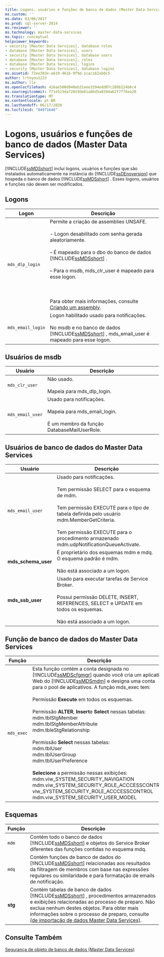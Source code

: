 ```yaml
---
title: Logons, usuários e funções de banco de dados (Master Data Services) | Microsoft Docs
ms.custom: ''
ms.date: 03/06/2017
ms.prod: sql-server-2014
ms.reviewer: ''
ms.technology: master-data-services
ms.topic: conceptual
helpviewer_keywords:
- security [Master Data Services], database roles
- database [Master Data Services], users
- security [Master Data Services], database users
- database [Master Data Services], roles
- database [Master Data Services], logins
- security [Master Data Services], database logins
ms.assetid: 72ee383e-a619-461b-9f9d-1cac162ab0c5
author: lrtoyou1223
ms.author: lle
ms.openlocfilehash: 416ae500d940eb31eee3294edd07c289b124b6c4
ms.sourcegitcommit: f71e523da72019de81a8bd5a0394a62f7f76ea20
ms.translationtype: MT
ms.contentlocale: pt-BR
ms.lasthandoff: 06/17/2020
ms.locfileid: "84971646"
---
```

# <a name="database-logins-users-and-roles-master-data-services"></a>Logons, usuários e funções de banco de dados (Master Data Services)
  [!INCLUDE[ssMDSshort](../includes/ssmdsshort-md.md)] inclui logons, usuários e funções que são instalados automaticamente na instância do [!INCLUDE[ssDEnoversion](../includes/ssdenoversion-md.md)] que hospeda o banco de dados [!INCLUDE[ssMDSshort](../includes/ssmdsshort-md.md)] . Esses logons, usuários e funções não devem ser modificados.  
  
## <a name="logins"></a>Logons  
  
|Logon|Descrição|  
|-----------|-----------------|  
|`mds_dlp_login`|Permite a criação de assemblies UNSAFE.<br /><br /> - Logon desabilitado com senha gerada aleatoriamente.<br /><br /> – É mapeado para o dbo do banco de dados [!INCLUDE[ssMDSshort](../includes/ssmdsshort-md.md)] .<br /><br /> – Para o msdb, mds_clr_user é mapeado para esse logon.<br /><br /> <br /><br /> Para obter mais informações, consulte [Criando um assembly](../relational-databases/clr-integration/assemblies/creating-an-assembly.md).|  
|`mds_email_login`|Logon habilitado usado para notificações.<br /><br /> No msdb e no banco de dados [!INCLUDE[ssMDSshort](../includes/ssmdsshort-md.md)] , mds_email_user é mapeado para esse logon.|  
  
## <a name="msdb-users"></a>Usuários de msdb  
  
|Usuário|Descrição|  
|----------|-----------------|  
|`mds_clr_user`|Não usado.<br /><br /> Mapeia para mds_dlp_login.|  
|`mds_email_user`|Usado para notificações.<br /><br /> Mapeia para mds_email_login.<br /><br /> É um membro da função DatabaseMailUserRole.|  
  
## <a name="master-data-services-database-users"></a>Usuários de banco de dados do Master Data Services  
  
|Usuário|Descrição|  
|----------|-----------------|  
|`mds_email_user`|Usado para notificações.<br /><br /> Tem permissão SELECT para o esquema de mdm.<br /><br /> Tem permissão EXECUTE para o tipo de tabela definida pelo usuário mdm.MemberGetCriteria.<br /><br /> Tem permissão EXECUTE para o procedimento armazenado mdm.udpNotificationQueueActivate.|  
|**mds_schema_user**|É proprietário dos esquemas mdm e mdq. O esquema padrão é mdm.<br /><br /> Não está associado a um logon.|  
|**mds_ssb_user**|Usado para executar tarefas de Service Broker.<br /><br /> Possui permissão DELETE, INSERT, REFERENCES, SELECT e UPDATE em todos os esquemas.<br /><br /> Não está associado a um logon.|  
  
## <a name="master-data-services-database-role"></a>Função de banco de dados do Master Data Services  
  
|Função|Descrição|  
|----------|-----------------|  
|`mds_exec`|Esta função contém a conta designada no [!INCLUDE[ssMDScfgmgr](../includes/ssmdscfgmgr-md.md)] quando você cria um aplicativo Web do [!INCLUDE[ssMDSmdm](../includes/ssmdsmdm-md.md)] e designa uma conta para o pool de aplicativos. A função mds_exec tem:<br /><br /> Permissão **Execute** em todos os esquemas.<br /><br /> Permissão **ALTER**, **Insert**e **Select** nessas tabelas:<br />mdm.tblStgMember<br />mdm.tblStgMemberAttribute<br />mdm.tbleStgRelationship<br /><br /> Permissão **Select** nessas tabelas:<br />mdm.tblUser<br />mdm.tblUserGroup<br />mdm.tblUserPreference<br /><br /> **Selecione** a permissão nessas exibições:<br />mdm.viw_SYSTEM_SECURITY_NAVIGATION<br />mdm.viw_SYSTEM_SECURITY_ROLE_ACCCESSCONTROL<br />viw_SYSTEM_SECURITY_ROLE_ACCCESSCONTROL<br />mdm.viw_SYSTEM_SECURITY_USER_MODEL|  
  
## <a name="schemas"></a>Esquemas  
  
|Função|Descrição|  
|----------|-----------------|  
|`mdm`|Contém todo o banco de dados [!INCLUDE[ssMDSshort](../includes/ssmdsshort-md.md)] e objetos do Service Broker diferentes das funções contidas no esquema mdq.|  
|`mdq`|Contém funções de banco de dados do [!INCLUDE[ssMDSshort](../includes/ssmdsshort-md.md)] relacionadas aos resultados da filtragem de membros com base nas expressões regulares ou similaridade e para formatação de emails de notificação.|  
|**stg**|Contém tabelas de banco de dados [!INCLUDE[ssMDSshort](../includes/ssmdsshort-md.md)] , procedimentos armazenados e exibições relacionadas ao processo de preparo. Não exclua nenhum destes objetos. Para obter mais informações sobre o processo de preparo, consulte [&#40;de importação de dados Master Data Services&#41;](overview-importing-data-from-tables-master-data-services.md).|  
  
## <a name="see-also"></a>Consulte Também  
 [Segurança de objeto de banco de dados &#40;Master Data Services&#41;](../../2014/master-data-services/database-object-security-master-data-services.md)  
  
  
